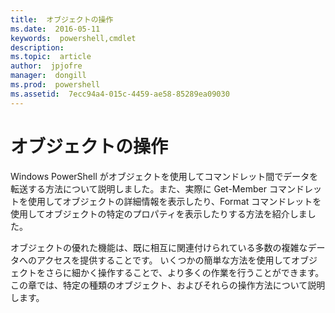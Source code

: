 ```yaml
---
title:  オブジェクトの操作
ms.date:  2016-05-11
keywords:  powershell,cmdlet
description:  
ms.topic:  article
author:  jpjofre
manager:  dongill
ms.prod:  powershell
ms.assetid:  7ecc94a4-015c-4459-ae58-85289ea09030
---
```


# オブジェクトの操作
Windows PowerShell がオブジェクトを使用してコマンドレット間でデータを転送する方法について説明しました。また、実際に Get-Member コマンドレットを使用してオブジェクトの詳細情報を表示したり、Format コマンドレットを使用してオブジェクトの特定のプロパティを表示したりする方法を紹介しました。

オブジェクトの優れた機能は、既に相互に関連付けられている多数の複雑なデータへのアクセスを提供することです。 いくつかの簡単な方法を使用してオブジェクトをさらに細かく操作することで、より多くの作業を行うことができます。 この章では、特定の種類のオブジェクト、およびそれらの操作方法について説明します。



<!--HONumber=May16_HO2-->


